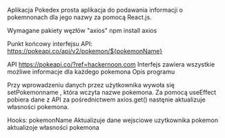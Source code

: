 
Aplikacja Pokedex prosta aplikacja do podawania informacji o pokemnonach dla jego nazwy za pomocą React.js.

Wymagane pakiety węzłów "axios" npm install axios


Punkt końcowy interfejsu API: https://pokeapi.co/api/v2/pokemon/${pokemonName}

API https://pokeapi.co/?ref=hackernoon.com Interfejs zawiera wszystkie możliwe informacje dla każdego pokemona
Opis programu


Przy wprowadzeniu danych przez użytkownika wywoła się setPokemonname , która wczyta nazwe  pokemona.
Za pomocą useEffect pobiera dane z API za pośrednictwem axios.get() nastęnie aktualizuje własności 
pokemona.

Hooks:
pokemonName Aktualizuje dane wejsciowe uzytkownika
pokemon aktualizoje własności pokemona



